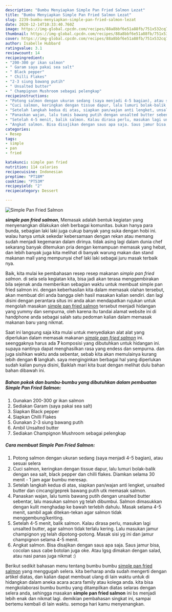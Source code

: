 ```yaml
---
description: "Bumbu Menyiapkan Simple Pan Fried Salmon Lezat"
title: "Bumbu Menyiapkan Simple Pan Fried Salmon Lezat"
slug: 2239-bumbu-menyiapkan-simple-pan-fried-salmon-lezat
date: 2020-12-14T10:33:40.760Z
image: https://img-global.cpcdn.com/recipes/88a8bbf6e51a88fb/751x532cq70/simple-pan-fried-salmon-foto-resep-utama.jpg
thumbnail: https://img-global.cpcdn.com/recipes/88a8bbf6e51a88fb/751x532cq70/simple-pan-fried-salmon-foto-resep-utama.jpg
cover: https://img-global.cpcdn.com/recipes/88a8bbf6e51a88fb/751x532cq70/simple-pan-fried-salmon-foto-resep-utama.jpg
author: Isabelle Hubbard
ratingvalue: 3.1
reviewcount: 14
recipeingredient:
- "200-300 gr ikan salmon"
- " Garam saya pakai sea salt"
- " Black pepper"
- " Chilli Flakes"
- "2-3 siung bawang putih"
- " Unsalted butter"
- " Champignon Mushroom sebagai pelengkap"
recipeinstructions:
- "Potong salmon dengan ukuran sedang (saya menjadi 4-5 bagian), atau sesuai selera"
- "Cuci salmon, keringkan dengan tissue dapur, lalu lumuri bolak-balik dengan sea salt, black pepper dan chilli flakes. Diamkan selama 30 menit - 1 jam agar bumbu meresap."
- "Setelah langkah kedua di atas, siapkan pan/wajan anti lengket, unsalted butter dan cincang/geprek bawang putih utk memasak salmon."
- "Panaskan wajan, lalu tumis bawang putih dengan unsalted butter sebentar, lalu masukan salmon yg telah dibumbui. Salmon dimasukkan dengan kulit menghadap ke bawah terlebih dahulu. Masak selama 4-5 menit, sambil agak ditekan-tekan agar salmon tidak menggembung/keriting."
- "Setelah 4-5 menit, balik salmon. Kalau dirasa perlu, masukan lagi unsalted butter, agar salmon tidak terlalu kering. Lalu masukan jamur champignon yg telah dipotong-potong. Masak sisi yg ini dan jamur champignon selama 4-5 menit."
- "Angkat salmon. Bisa disajikan dengan saus apa saja. Saus jamur bisa, cocolan saus cabe botolan juga oke. Atau lgsg dimakan dengan salad, atau nasi panas juga nikmat :)"
categories:
- Resep
tags:
- simple
- pan
- fried

katakunci: simple pan fried 
nutrition: 114 calories
recipecuisine: Indonesian
preptime: "PT18M"
cooktime: "PT53M"
recipeyield: "2"
recipecategory: Dessert

---
```



![Simple Pan Fried Salmon](https://img-global.cpcdn.com/recipes/88a8bbf6e51a88fb/751x532cq70/simple-pan-fried-salmon-foto-resep-utama.jpg)

<b><i>simple pan fried salmon</i></b>, Memasak adalah bentuk kegiatan yang menyenangkan dilakukan oleh berbagai komunitas. bukan hanya para bunda, sebagian laki laki juga cukup banyak yang suka dengan hobi ini. walau hanya untuk sekedar kebersamaan dengan rekan atau memang sudah menjadi kegemaran dalam dirinya. tidak asing lagi dalam dunia chef sekarang banyak ditemukan pria dengan kemampuan memasak yang hebat, dan lebih banyak juga kita melihat di banyak warung makan dan stand makanan mall yang mempunyai chef laki laki sebagai juru masak terbaik nya.



Baik, kita mulai ke pembahasan resep resep makanan <i>simple pan fried salmon</i>. di sela sela kegiatan kita, bisa jadi akan terasa menggembirakan bila sejenak anda memberikan sebagian waktu untuk membuat simple pan fried salmon ini. dengan keberhasilan kita dalam memasak olahan tersebut, akan membuat diri anda bangga oleh hasil masakan kalian sendiri. dan lagi disini dengan perantara situs ini anda akan mendapatkan rujukan untuk mengolah masakan <u>simple pan fried salmon</u> tersebut menjadi hidangan yang yummy dan sempurna, oleh karena itu tandai alamat website ini di handphone anda sebagai salah satu pedoman kalian dalam memasak makanan baru yang nikmat.


Saat ini langsung saja kita mulai untuk menyediakan alat alat yang diperlukan dalam memasak makanan <u><i>simple pan fried salmon</i></u> ini. seenggaknya harus ada <b>7</b> komposisi yang dibutuhkan untuk hidangan ini. supaya nantinya dapat menghasilkan rasa yang endess dan sempurna. dan juga sisihkan waktu anda sebentar, sebab kita akan memulainya kurang lebih dengan <b>6</b> langkah. saya menginginkan berbagai hal yang diperlukan sudah kalian punya disini, Baiklah mari kita buat dengan melihat dulu bahan bahan dibawah ini.

<!--inarticleads1-->

##### Bahan pokok dan bumbu-bumbu yang dibutuhkan dalam pembuatan Simple Pan Fried Salmon:

1. Gunakan 200-300 gr ikan salmon
1. Sediakan  Garam (saya pakai sea salt)
1. Siapkan  Black pepper
1. Siapkan  Chilli Flakes
1. Gunakan 2-3 siung bawang putih
1. Ambil  Unsalted butter
1. Sediakan  Champignon Mushroom sebagai pelengkap




<!--inarticleads2-->

##### Cara membuat Simple Pan Fried Salmon:

1. Potong salmon dengan ukuran sedang (saya menjadi 4-5 bagian), atau sesuai selera
1. Cuci salmon, keringkan dengan tissue dapur, lalu lumuri bolak-balik dengan sea salt, black pepper dan chilli flakes. Diamkan selama 30 menit - 1 jam agar bumbu meresap.
1. Setelah langkah kedua di atas, siapkan pan/wajan anti lengket, unsalted butter dan cincang/geprek bawang putih utk memasak salmon.
1. Panaskan wajan, lalu tumis bawang putih dengan unsalted butter sebentar, lalu masukan salmon yg telah dibumbui. Salmon dimasukkan dengan kulit menghadap ke bawah terlebih dahulu. Masak selama 4-5 menit, sambil agak ditekan-tekan agar salmon tidak menggembung/keriting.
1. Setelah 4-5 menit, balik salmon. Kalau dirasa perlu, masukan lagi unsalted butter, agar salmon tidak terlalu kering. Lalu masukan jamur champignon yg telah dipotong-potong. Masak sisi yg ini dan jamur champignon selama 4-5 menit.
1. Angkat salmon. Bisa disajikan dengan saus apa saja. Saus jamur bisa, cocolan saus cabe botolan juga oke. Atau lgsg dimakan dengan salad, atau nasi panas juga nikmat :)




Berikut sedikit bahasan menu tentang bumbu bumbu <u>simple pan fried salmon</u> yang menggugah selera. kita berharap anda sudah mengerti dengan artikel diatas, dan kalian dapat membuat ulang di lain waktu untuk di hidangkan dalam aneka acara acara family atau kolega anda. kita bisa mengkolaborasi bumbu bumbu yang ditampilkan diatas selaras dengan selera anda, sehingga masakan <b>simple pan fried salmon</b> ini bs menjadi lebih enak dan nikmat lagi. demikian pembahasan singkat ini, sampai bertemu kembali di lain waktu. semoga hari kamu menyenangkan.
